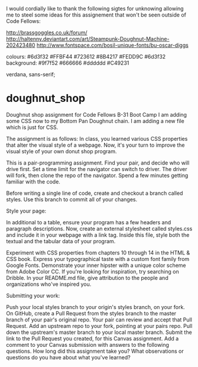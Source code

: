 I would cordially like to thank the following sigtes for unknowing allowing me to steel some ideas for this assignement that won't be seen outside of Code Fellows:

 http://brassgoggles.co.uk/forum/
http://haltenny.deviantart.com/art/Steampunk-Doughnut-Machine-202423480
http://www.fontspace.com/bosil-unique-fonts/bu-oscar-diggs

colours: #6d3f32
#FFBF44
#723612
#8B4217
#FEDD9C
#6d3f32
background: #9f7f52
#666666
#dddddd
#C49231

verdana, sans-serif;





# doughnut_shop
Doughnut shop assignment for Code Fellows B-31 Boot Camp
I am adding some CSS now to my Bottom Pan Doughnut chain. I am adding a new file which is just for CSS. 

The assignment is as follows: 
In class, you learned various CSS properties that alter the visual style of a webpage. Now, it's your turn to improve the visual style of your own donut shop program.

This is a pair-programming assignment. Find your pair, and decide who will drive first. Set a time limit for the navigator can switch to driver. The driver will fork, then clone the repo of the navigator. Spend a few minutes getting familiar with the code.

Before writing a single line of code, create and checkout a branch called styles. Use this branch to commit all of your changes.

Style your page:

In additional to a table, ensure your program has a few headers and paragraph descriptions. Now, create an external stylesheet called styles.css and include it in your webpage with a link tag. Inside this file, style both the textual and the tabular data of your program.

Experiment with CSS properties from chapters 10 through 14 in the HTML & CSS book.
Express your typographical taste with a custom font family from Google Fonts.
Demonstrate your inner hipster with a unique color scheme from Adobe Color CC.
If you're looking for inspiration, try searching on Dribble.
In your README.md file, give attribution to the people and organizations who've inspired you.

Submitting your work:

Push your local styles branch to your origin's styles branch, on your fork.
On GitHub, create a Pull Request from the styles branch to the master branch of your pair's original repo.
Your pair can review and accept that Pull Request.
Add an upstream repo to your fork, pointing at your pairs repo.
Pull down the upstream's master branch to your local master branch.
Submit the link to the Pull Request you created, for this Canvas assignment.
Add a comment to your Canvas submission with answers to the following questions.
How long did this assignment take you?
What observations or questions do you have about what you've learned?
